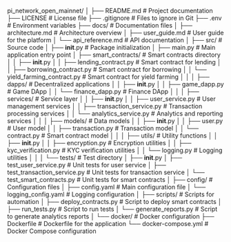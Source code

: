 pi_network_open_mainnet/
│
├── README.md                     # Project documentation
├── LICENSE                        # License file
├── .gitignore                     # Files to ignore in Git
├── .env                           # Environment variables
├── docs/                          # Documentation files
│   ├── architecture.md            # Architecture overview
│   ├── user_guide.md              # User guide for the platform
│   └── api_reference.md           # API documentation
│
├── src/                           # Source code
│   ├── __init__.py                # Package initialization
│   ├── main.py                    # Main application entry point
│   ├── smart_contracts/           # Smart contracts directory
│   │   ├── __init__.py
│   │   ├── lending_contract.py     # Smart contract for lending
│   │   ├── borrowing_contract.py   # Smart contract for borrowing
│   │   └── yield_farming_contract.py # Smart contract for yield farming
│   │
│   ├── dapps/                     # Decentralized applications
│   │   ├── __init__.py
│   │   ├── game_dapp.py           # Game DApp
│   │   └── finance_dapp.py        # Finance DApp
│   │
│   ├── services/                  # Service layer
│   │   ├── __init__.py
│   │   ├── user_service.py         # User management services
│   │   ├── transaction_service.py  # Transaction processing services
│   │   └── analytics_service.py    # Analytics and reporting services
│   │
│   ├── models/                    # Data models
│   │   ├── __init__.py
│   │   ├── user.py                 # User model
│   │   ├── transaction.py          # Transaction model
│   │   └── contract.py             # Smart contract model
│   │
│   ├── utils/                     # Utility functions
│   │   ├── __init__.py
│   │   ├── encryption.py           # Encryption utilities
│   │   ├── kyc_verification.py     # KYC verification utilities
│   │   └── logging.py              # Logging utilities
│   │
│   └── tests/                     # Test directory
│       ├── __init__.py
│       ├── test_user_service.py    # Unit tests for user service
│       ├── test_transaction_service.py # Unit tests for transaction service
│       └── test_smart_contracts.py  # Unit tests for smart contracts
│
├── config/                        # Configuration files
│   ├── config.yaml                # Main configuration file
│   └── logging_config.yaml        # Logging configuration
│
├── scripts/                       # Scripts for automation
│   ├── deploy_contracts.py        # Script to deploy smart contracts
│   ├── run_tests.py               # Script to run tests
│   └── generate_reports.py        # Script to generate analytics reports
│
└── docker/                        # Docker configuration
    ├── Dockerfile                 # Dockerfile for the application
    └── docker-compose.yml         # Docker Compose configuration
